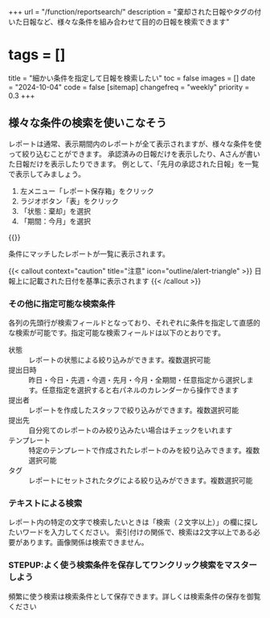 +++
url = "/function/reportsearch/"
description = "棄却された日報やタグの付いた日報など、様々な条件を組み合わせて目的の日報を検索できます"
# tags = []
title = "細かい条件を指定して日報を検索したい"
toc = false
images = []
date = "2024-10-04"
code = false
[sitemap]
  changefreq = "weekly"
  priority = 0.3
+++

## 様々な条件の検索を使いこなそう

レポートは通常、表示期間内のレポートが全て表示されますが、様々な条件を使って絞り込むことができます。
承認済みの日報だけを表示したり、Aさんが書いた日報だけを表示したりできます。
例として、「先月の承認された日報」を一覧で表示してみましょう。



1. 左メニュー「レポート保存箱」をクリック
2. ラジオボタン「表」をクリック
3. 「状態：棄却」を選択
4. 「期間：今月」を選択

{{<iTablet filename="search" msg="提出状況は右上のカレンダーと同じ期間を表示するよ" alice="pc">}}

条件にマッチしたレポートが一覧に表示されます。


{{< callout context="caution" title="注意" icon="outline/alert-triangle" >}}
日報上に記載された日付を基準に表示されます
{{< /callout >}}


### その他に指定可能な検索条件

各列の先頭行が検索フィールドとなっており、それぞれに条件を指定して直感的な検索が可能です。指定可能な検索フィールドは以下のとおりです。

<dl class="basic">
<dt>状態</dt>
<dd>レポートの状態による絞り込みができます。複数選択可能</dd>
<dt>提出日時</dt>
<dd>昨日・今日・先週・今週・先月・今月・全期間・任意指定から選択します。任意指定を選択すると右パネルのカレンダーから操作できます</dd>
<dt>提出者</dt>
<dd>レポートを作成したスタッフで絞り込みができます。複数選択可能</dd>
<dt>提出先</dt>
<dd>自分宛てのレポートのみ絞り込みたい場合はチェックをいれます</dd>
<dt>テンプレート</dt>
<dd>特定のテンプレートで作成されたレポートのみを絞り込みできます。複数選択可能</dd>
<dt>タグ</dt>
<dd>レポートにセットされたタグによる絞り込みができます。複数選択可能</dd>
</dl>

### テキストによる検索

レポート内の特定の文字で検索したいときは「検索（２文字以上）」の欄に探したいワードを入力してください。
索引付けの関係で、検索は2文字以上である必要があります。画像関係は検索できません。

### STEPUP:よく使う検索条件を保存してワンクリック検索をマスターしよう

頻繁に使う検索は検索条件として保存できます。詳しくは検索条件の保存を御覧ください
